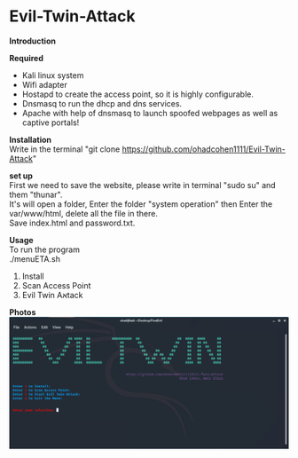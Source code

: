 # Evil-Twin-Attack







**Introduction**  



**Required**  
- Kali linux system  
- Wifi adapter
- Hostapd to create the access point, so it is highly configurable.  
- Dnsmasq to run the dhcp and dns services.  
- Apache with help of dnsmasq to launch spoofed webpages as well as captive portals!  


**Installation**   
Write in the terminal "git clone https://github.com/ohadcohen1111/Evil-Twin-Attack" 

**set up**  
First we need to save the website, please write in terminal "sudo su" and them "thunar".  
It's will open a folder, Enter the folder "system operation" then Enter the  var/www/html, delete all the file in there.  
Save index.html and password.txt.

**Usage**  
To run the program   
./menuETA.sh  

1) Install
2) Scan Access Point  
3) Evil Twin Aאtack

**Photos**  
![](Images/1.png )
<img src="Images/1.pnh" width="10" height="10" >

